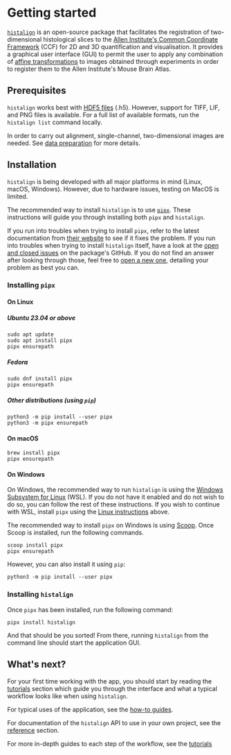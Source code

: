 # Getting started

[`histalign`](https://github.com/DuguidLab/histalign) is an open-source package that facilitates the registration of two-dimensional histological slices to the [Allen Institute's Common Coordinate Framework](https://www.sciencedirect.com/science/article/pii/S0092867420304025?via%3Dihub) (CCF) for 2D and 3D quantification and visualisation. It provides a graphical user interface (GUI) to permit the user to apply any combination of [affine transformations](https://en.wikipedia.org/wiki/Affine_transformation#Image_transformation) to images obtained through experiments in order to register them to the Allen Institute's Mouse Brain Atlas.

## Prerequisites
`histalign` works best with [HDF5 files](https://www.hdfgroup.org/solutions/hdf5/) (.h5). However, support for TIFF, LIF, and PNG files is available. For a full list of available formats, run the `histalign list` command locally. 

In order to carry out alignment, single-channel, two-dimensional images are needed. See [data preparation](tutorials/data-preparation.md) for more details.

## Installation
`histalign` is being developed with all major platforms in mind (Linux, macOS, Windows). However, due to hardware issues, testing on MacOS is limited. 

The recommended way to install `histalign` is to use [`pipx`](https://pipx.pypa.io/latest/). These instructions will guide you through installing both `pipx` and `histalign`.  

If you run into troubles when trying to install `pipx`, refer to the latest documentation from [their website](https://pipx.pypa.io/latest/installation/#installing-pipx) to see if it fixes the problem. If you run into troubles when trying to install `histalign` itself, have a look at the [open and closed issues](https://github.com/DuguidLab/histalign/issues?q=is%3Aissue%20state%3Aclosed) on the package's GitHub. If you do not find an answer after looking through those, feel free to [open a new one](https://github.com/DuguidLab/histalign/issues/new), detailing your problem as best you can.

### Installing `pipx`

#### On Linux

##### Ubuntu 23.04 or above

```shell
sudo apt update
sudo apt install pipx
pipx ensurepath
```

##### Fedora

```shell
sudo dnf install pipx
pipx ensurepath
```
##### Other distributions (using `pip`)

```shell
python3 -m pip install --user pipx
python3 -m pipx ensurepath
```

#### On macOS

```shell
brew install pipx
pipx ensurepath
```

#### On Windows

On Windows, the recommended way to run `histalign` is using the [Windows Subsystem for Linux](https://learn.microsoft.com/en-us/windows/wsl/install) (WSL). If you do not have it enabled and do not wish to do so, you can follow the rest of these instructions. If you wish to continue with WSL, install `pipx` using the [Linux instructions](#on-linux) above.

The recommended way to install `pipx` on Windows is using [Scoop](https://scoop.sh/). Once Scoop is installed, run the following commands.

```shell
scoop install pipx
pipx ensurepath
```

However, you can also install it using `pip`:

```shell
python3 -m pip install --user pipx
```

### Installing `histalign`

Once `pipx` has been installed, run the following command:

```shell
pipx install histalign
```

And that should be you sorted! From there, running `histalign` from the command line should start the application GUI.

## What's next?

For your first time working with the app, you should start by reading the [tutorials](tutorials/index.md) section which guide you through the interface and what a typical workflow looks like when using `histalign`.  

For typical uses of the application, see the [how-to guides]().

For documentation of the `histalign` API to use in your own project, see the [reference]() section.

For more in-depth guides to each step of the workflow, see the [tutorials](tutorials/index.md)
